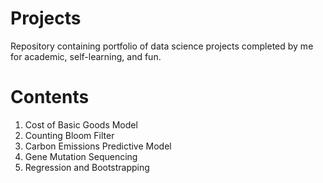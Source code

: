 # Projects
Repository containing portfolio of data science projects completed by me for academic, self-learning, and fun. 

# Contents
1. Cost of Basic Goods Model
2. Counting Bloom Filter
3. Carbon Emissions Predictive Model
4. Gene Mutation Sequencing 
5. Regression and Bootstrapping
